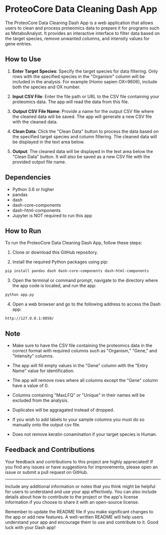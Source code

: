 # ProteoCore Data Cleaning Dash App

The ProteoCore Data Cleaning Dash App is a web application that allows users to clean and process proteomics data to prepare it for programs such as MetaboAnalyst. It provides an interactive interface to filter data based on the target species, remove unwanted columns, and intensity values for gene entries.

## How to Use

1. **Enter Target Species**: Specify the target species for data filtering. Only rows with the specified species in the "Organism" column will be included in the analysis. For example (Homo sapien OX=9606), include both the species and OX number.

2. **Input CSV File**: Enter the file path or URL to the CSV file containing your proteomics data. The app will read the data from this file.

3. **Output CSV File Name**: Provide a name for the output CSV file where the cleaned data will be saved. The app will generate a new CSV file with the cleaned data.

4. **Clean Data**: Click the "Clean Data" button to process the data based on the specified target species and column filtering. The cleaned data will be displayed in the text area below.

5. **Output**: The cleaned data will be displayed in the text area below the "Clean Data" button. It will also be saved as a new CSV file with the provided output file name.

## Dependencies

- Python 3.6 or higher
- pandas
- dash
- dash-core-components
- dash-html-components
- Jupyter is NOT required to run this app

## How to Run

To run the ProteoCore Data Cleaning Dash App, follow these steps:

1. Clone or download this GitHub repository.

2. Install the required Python packages using pip:

```bash
pip install pandas dash dash-core-components dash-html-components
```

3. Open the terminal or command prompt, navigate to the directory where the app code is located, and run the app:

```bash
python app.py
```

4. Open a web browser and go to the following address to access the Dash app:

```
http://127.0.0.1:8050/
```

## Note

- Make sure to have the CSV file containing the proteomics data in the correct format with required columns such as "Organism," "Gene," and "Intensity" columns.

- The app will fill empty values in the "Gene" column with the "Entry Name" value for identification.

- The app will remove rows where all columns except the "Gene" column have a value of 0.

- Columns containing "MaxLFQ" or "Unique" in their names will be excluded from the analysis.

- Duplicates will be aggragated instead of dropped.

- If you wish to add labels to your sample columns you must do so manually onto the output csv file.

- Does not remove keratin conamination if your target species is Human.

## Feedback and Contributions

Your feedback and contributions to this project are highly appreciated! If you find any issues or have suggestions for improvements, please open an issue or submit a pull request on GitHub.

---
Include any additional information or notes that you think might be helpful for users to understand and use your app effectively. You can also include details about how to contribute to the project or the app's license information if you choose to share it with an open-source license.

Remember to update the README file if you make significant changes to the app or add new features. A well-written README will help users understand your app and encourage them to use and contribute to it. Good luck with your Dash app!
